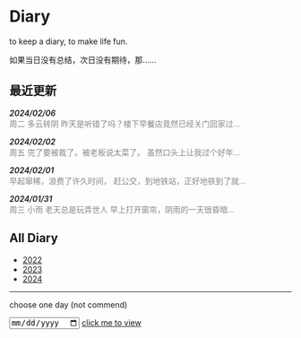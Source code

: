 # Diary

to keep a diary, to make life fun.

如果当日没有总结，次日没有期待，那……

## 最近更新


<p>
<span class="date">2024/02/06</span><br />
<span class="details">周二 多云转阴 昨天是听错了吗？楼下早餐店竟然已经关门回家过...</span>
</p>
<p>
<span class="date">2024/02/02</span><br />
<span class="details">周五 完了要被裁了。被老板说太菜了。 虽然口头上让我过个好年...</span>
</p>
<p>
<span class="date">2024/02/01</span><br />
<span class="details">早起窜稀，浪费了许久时间， 赶公交，到地铁站，正好地铁到了就...</span>
</p>
<p>
<span class="date">2024/01/31</span><br />
<span class="details">周三 小雨 老天总是玩弄世人 早上打开窗帘，阴雨的一天很昏暗...</span>
</p>



## All Diary

- [2022]
- [2023]
- [2024]

----

choose one day (not commend)

<input type="date" id="diary_date_info" name="oh" value="new Date()" min="2022-10-20" max="new Date()">
<a id="run" href="https://draugus.github.io/diary/"
    onclick="this.href +=
    document.getElementById('diary_date_info').value
    .replace(/-/g, '/')">click me to view</a>

[2022]: ./2022/
[2023]: ./2023/
[2024]: ./2024/

<style>
.date {
    font-style: italic;
    font-weight: 600;
}
.details {
    color: #878787;
}
</style>
